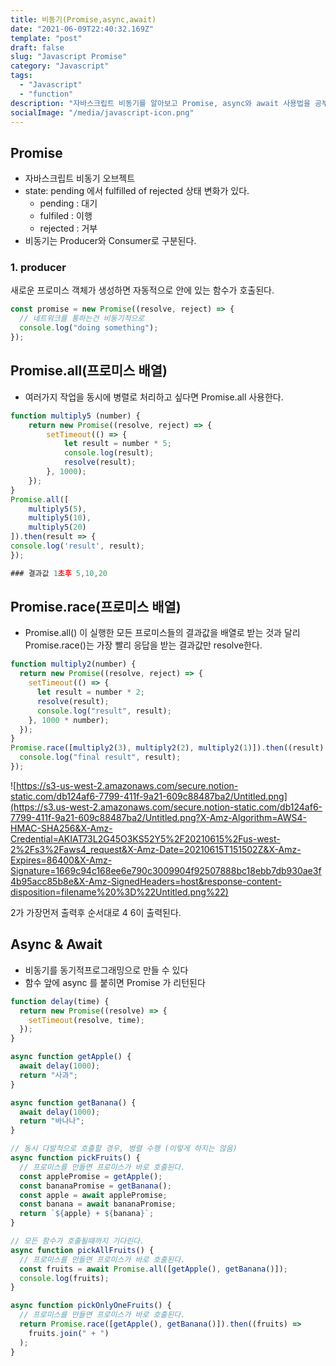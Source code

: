 ```yaml
---
title: 비동기(Promise,async,await)
date: "2021-06-09T22:40:32.169Z"
template: "post"
draft: false
slug: "Javascript Promise"
category: "Javascript"
tags:
  - "Javascript"
  - "function"
description: "자바스크립트 비동기를 알아보고 Promise, async와 await 사용법을 공부해봅시다."
socialImage: "/media/javascript-icon.png"
---
```


## Promise

- 자바스크립트 비동기 오브젝트
- state: pending 에서 fulfilled of rejected 상태 변화가 있다.
  - pending : 대기
  - fulfiled : 이행
  - rejected : 거부
- 비동기는 Producer와 Consumer로 구분된다.

### 1. producer

새로운 프로미스 객체가 생성하면 자동적으로 안에 있는 함수가 호출된다.

```jsx
const promise = new Promise((resolve, reject) => {
  // 네트워크를 통하는건 비동기적으로
  console.log("doing something");
});
```

## Promise.all(프로미스 배열)

- 여러가지 작업을 동시에 병렬로 처리하고 싶다면 Promise.all 사용한다.

```jsx
function multiply5 (number) {
	return new Promise((resolve, reject) => {
		setTimeout(() => {
			let result = number * 5;
			console.log(result);
			resolve(result);
		}, 1000);
	});
}
Promise.all([
	multiply5(5),
	multiply5(10),
	multiply5(20)
]).then(result => {
console.log('result', result);
});

### 결과값 1초후 5,10,20
```

## Promise.race(프로미스 배열)

- Promise.all() 이 실행한 모든 프로미스들의 결과값을 배열로 받는 것과 달리 Promise.race()는 가장 빨리 응답을 받는 결과값만 resolve한다.

```jsx
function multiply2(number) {
  return new Promise((resolve, reject) => {
    setTimeout(() => {
      let result = number * 2;
      resolve(result);
      console.log("result", result);
    }, 1000 * number);
  });
}
Promise.race([multiply2(3), multiply2(2), multiply2(1)]).then((result) => {
  console.log("final result", result);
});
```

![https://s3-us-west-2.amazonaws.com/secure.notion-static.com/db124af6-7799-411f-9a21-609c88487ba2/Untitled.png](https://s3.us-west-2.amazonaws.com/secure.notion-static.com/db124af6-7799-411f-9a21-609c88487ba2/Untitled.png?X-Amz-Algorithm=AWS4-HMAC-SHA256&X-Amz-Credential=AKIAT73L2G45O3KS52Y5%2F20210615%2Fus-west-2%2Fs3%2Faws4_request&X-Amz-Date=20210615T151502Z&X-Amz-Expires=86400&X-Amz-Signature=1669c94c168ee6e790c3009904f92507888bc18ebb7db930ae3f4b95acc85b8e&X-Amz-SignedHeaders=host&response-content-disposition=filename%20%3D%22Untitled.png%22)

2가 가장먼저 출력후 순서대로 4 6이 출력된다.

## Async & Await

- 비동기를 동기적프로그래밍으로 만들 수 있다
- 함수 앞에 async 를 붙히면 Promise 가 리턴된다

```jsx
function delay(time) {
  return new Promise((resolve) => {
    setTimeout(resolve, time);
  });
}

async function getApple() {
  await delay(1000);
  return "사과";
}

async function getBanana() {
  await delay(1000);
  return "바나나";
}

// 동시 다발적으로 호출할 경우, 병렬 수행 (이렇게 하지는 않음)
async function pickFruits() {
  // 프로미스를 만들면 프로미스가 바로 호출된다.
  const applePromise = getApple();
  const bananaPromise = getBanana();
  const apple = await applePromise;
  const banana = await bananaPromise;
  return `${apple} + ${banana}`;
}

// 모든 함수가 호출될때까지 기다린다.
async function pickAllFruits() {
  // 프로미스를 만들면 프로미스가 바로 호출된다.
  const fruits = await Promise.all([getApple(), getBanana()]);
  console.log(fruits);
}

async function pickOnlyOneFruits() {
  // 프로미스를 만들면 프로미스가 바로 호출된다.
  return Promise.race([getApple(), getBanana()]).then((fruits) =>
    fruits.join(" + ")
  );
}
```
